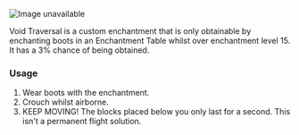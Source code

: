 ![Image unavailable](https://i.imgur.com/E7hzl8u.gif)

Void Traversal is a custom enchantment that is only obtainable by enchanting boots in an Enchantment Table whilst over enchantment level 15. It has a 3% chance of being obtained.

### Usage

1. Wear boots with the enchantment.
2. Crouch whilst airborne.
3. KEEP MOVING! The blocks placed below you only last for a second. This isn't a permanent flight solution.